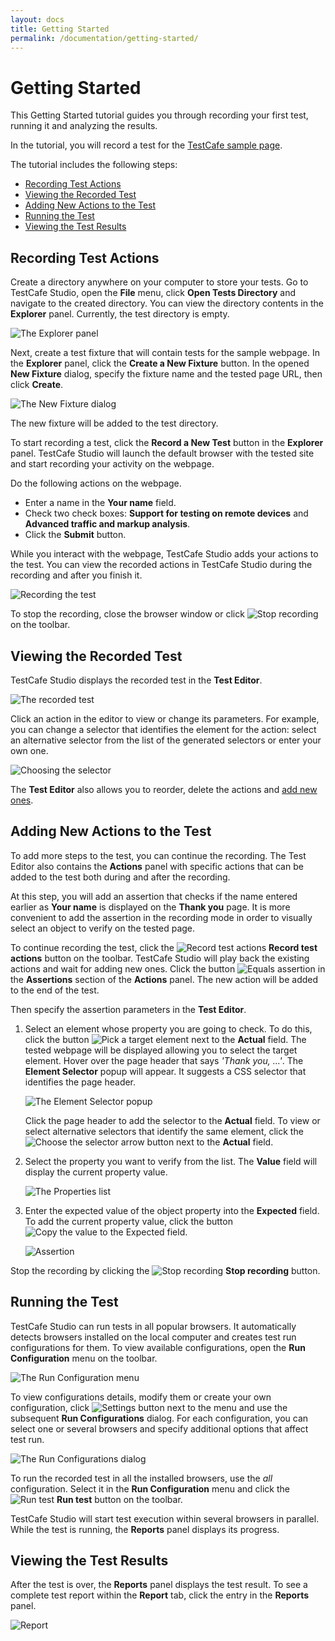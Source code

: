 ```yaml
---
layout: docs
title: Getting Started
permalink: /documentation/getting-started/
---
```

# Getting Started

This Getting Started tutorial guides you through recording your first test, running it and analyzing the results.

In the tutorial, you will record a test for the [TestCafe sample page](http://devexpress.github.io/testcafe/example).

The tutorial includes the following steps:

* [Recording Test Actions](#recording-test-actions)
* [Viewing the Recorded Test](#viewing-the-recorded-test)
* [Adding New Actions to the Test](#adding-new-actions-to-the-test)
* [Running the Test](#running-the-test)
* [Viewing the Test Results](#viewing-the-test-results)

## Recording Test Actions

Create a directory anywhere on your computer to store your tests.
Go to TestCafe Studio, open the **File** menu, click **Open Tests Directory** and navigate to the created directory.
You can view the directory contents in the **Explorer** panel. Currently, the test directory is empty.

![The Explorer panel](../../images/getting-started/explorer-panel.png)

Next, create a test fixture that will contain tests for the sample webpage.
In the **Explorer** panel, click the **Create a New Fixture** button.
In the opened **New Fixture** dialog, specify the fixture name and the tested page URL, then click **Create**.

![The New Fixture dialog](../../images/getting-started/new-fixture-dialog.png)

The new fixture will be added to the test directory.

To start recording a test, click the **Record a New Test** button in the **Explorer** panel.
TestCafe Studio will launch the default browser with the tested site and start recording your activity on the webpage.

Do the following actions on the webpage.

* Enter a name in the **Your name** field.
* Check two check boxes: **Support for testing on remote devices** and **Advanced traffic and markup analysis**.
* Click the **Submit** button.

While you interact with the webpage, TestCafe Studio adds your actions to the test. You can view the recorded actions in TestCafe Studio during the recording and after you finish it.

![Recording the test](../../images/getting-started/recording-the-test.png)

To stop the recording, close the browser window or click ![Stop recording](../../images/getting-started/stop-recording-icon.png) on the toolbar.

## Viewing the Recorded Test

TestCafe Studio displays the recorded test in the **Test Editor**.

![The recorded test](../../images/getting-started/recorded-test.png)

Click an action in the editor to view or change its parameters.
For example, you can change a selector that identifies the element for the action: select an alternative selector from the list of the generated selectors or enter your own one.

![Choosing the selector](../../images/getting-started/choosing-the-selector.png)

The **Test Editor** also allows you to reorder, delete the actions and [add new ones](#adding-new-actions-to-the-test).

## Adding New Actions to the Test

To add more steps to the test, you can continue the recording. The Test Editor also contains the **Actions** panel with specific actions that can be added to the test both during and after the recording.

At this step, you will add an assertion that checks if the name entered earlier as **Your name** is displayed on the **Thank you** page. It is more convenient to add the assertion in the recording mode in order to visually select an object to verify on the tested page.

To continue recording the test, click the ![Record test actions](../../images/getting-started/record-test-icon.png) **Record test actions** button on the toolbar.
TestCafe Studio will play back the existing actions and wait for adding new ones.
Click the button ![Equals assertion](../../images/getting-started/assertion-eql-icon.svg) in the **Assertions** section of the **Actions** panel.
The new action will be added to the end of the test.

Then specify the assertion parameters in the **Test Editor**.

1. Select an element whose property you are going to check. To do this, click the button ![Pick a target element](../../images/getting-started/element-picker-icon.png) next to the **Actual** field. The tested webpage will be displayed allowing you to select the target element. Hover over the page header that says *'Thank you, ...'*. The **Element Selector** popup will appear. It suggests a CSS selector that identifies the page header.

    ![The Element Selector popup](../../images/getting-started/selector-popup.png)

    Click the page header to add the selector to the **Actual** field. To view or select alternative selectors that identify the same element, click the ![Choose the selector](../../images/getting-started/id-bar-icon.png) arrow button next to the **Actual** field.

2. Select the property you want to verify from the list. The **Value** field will display the current property value.

    ![The Properties list](../../images/getting-started/properties-list.png)

3. Enter the expected value of the object property into the **Expected** field. To add the current property value, click the button ![Copy the value to the Expected field](../../images/getting-started/copy-value-icon.png).

    ![Assertion](../../images/getting-started/assertion.png)

Stop the recording by clicking the ![Stop recording](../../images/getting-started/stop-recording-icon.png) **Stop recording** button.

## Running the Test

TestCafe Studio can run tests in all popular browsers.
It automatically detects browsers installed on the local computer and creates test run configurations for them.
To view available configurations, open the **Run Configuration** menu on the toolbar.

![The Run Configuration menu](../../images/getting-started/run-configuration-menu.png)

To view configurations details, modify them or create your own configuration, click ![Settings button](../../images/getting-started/settings-icon.png) next to the menu and use the subsequent **Run Configurations** dialog.
For each configuration, you can select one or several browsers and specify additional options that affect test run.

![The Run Configurations dialog](../../images/getting-started/run-configurations-dialog.png)

To run the recorded test in all the installed browsers, use the *all* configuration. Select it in the **Run Configuration** menu and click the ![Run test](../../images/getting-started/action-run-icon.png) **Run test** button on the toolbar.

TestCafe Studio will start test execution within several browsers in parallel.
While the test is running, the **Reports** panel displays its progress.

## Viewing the Test Results

After the test is over, the **Reports** panel displays the test result. To see a complete test report within the **Report** tab, click the entry in the **Reports** panel.

![Report](../../images/getting-started/report.png)